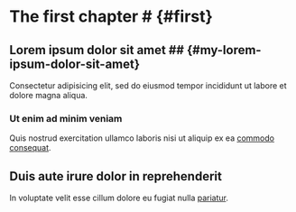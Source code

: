 # The first chapter # {#first}

## Lorem ipsum dolor sit amet ## {#my-lorem-ipsum-dolor-sit-amet}

Consectetur adipisicing elit, sed do eiusmod tempor incididunt ut labore
et dolore magna aliqua.

### Ut enim ad minim veniam ###

Quis nostrud exercitation ullamco laboris nisi ut aliquip ex
ea [commodo consequat](#ut-enim-ad-minim-veniam-3).

## Duis aute irure dolor in reprehenderit ##

In voluptate velit esse cillum dolore eu fugiat nulla
[pariatur](#this-internal-link-does-not-exist).
